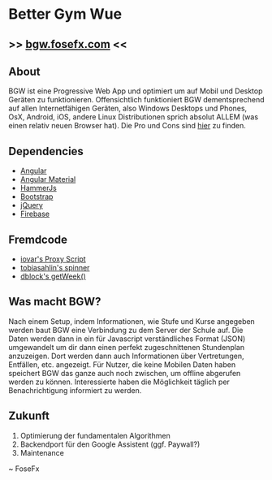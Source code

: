 # Better Gym Wue
## \>> [bgw.fosefx.com](https://bgw.fosefx.com/) <<
## About

BGW ist eine Progressive Web App und optimiert um auf Mobil und Desktop Geräten zu funktionieren.
Offensichtlich funktioniert BGW dementsprechend auf allen Internetfähigen Geräten, also
Windows Desktops und Phones, OsX, Android, iOS, andere Linux Distributionen sprich absolut ALLEM (was einen relativ neuen Browser hat).
Die Pro und Cons sind [hier](https://bgw.fosefx.com/about) zu finden.

## Dependencies

  * [Angular](https://angular.io/)
  * [Angular Material](https://material.angular.io/)
  * [HammerJs](http://hammerjs.github.io/)
  * [Bootstrap](http://getbootstrap.com)
  * [jQuery](http://jquery.com)
  * [Firebase](https://firebase.google.com/)

## Fremdcode

  * [iovar's Proxy Script](https://gist.github.com/iovar/9091078)
  * [tobiasahlin's spinner](http://tobiasahlin.com/spinkit/)
  * [dblock's getWeek()](https://gist.github.com/dblock/1081513)

## Was macht BGW?

Nach einem Setup, indem Informationen, wie Stufe und Kurse angegeben werden baut BGW eine Verbindung zu dem Server der Schule auf.
Die Daten werden dann in ein für Javascript verständliches Format (JSON) umgewandelt um dir dann einen perfekt zugeschnittenen Stundenplan anzuzeigen.
Dort werden dann auch Informationen über Vertretungen, Entfällen, etc. angezeigt.
Für Nutzer, die keine Mobilen Daten haben speichert BGW das ganze auch noch zwischen, um offline abgerufen werden zu können.
Interessierte haben die Möglichkeit täglich per Benachrichtigung informiert zu werden.

## Zukunft
1. Optimierung der fundamentalen Algorithmen
2. Backendport für den Google Assistent (ggf. Paywall?)
3. Maintenance

~ FoseFx